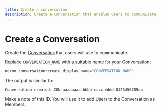 ```yaml
---
title: Create a conversation
description: Create a Conversation that enables Users to communicate
---
```


# Create a Conversation

Create the [Conversation](/conversation/concepts/conversation) that users will use to communicate.

Replace `CONVERSATION_NAME` with a suitable name for your Conversation:

```bash
nexmo conversation:create display_name="CONVERSATION_NAME"
```

The output is similar to:

```
Conversation created: CON-aaaaaaaa-bbbb-cccc-dddd-0123456789ab
```

Make a note of this ID. You will use it to add Users to the Conversation as Members.